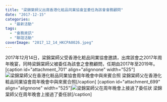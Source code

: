 ```yaml
---
title: "梁錦棠師父出席香港化粧品同業協會並委任為該會會務顧問"
date: "2017-12-15"
categories: 
  - "最新活動"
tags: 
  - "會務資訊"
  - "聯誼活動"
coverImage: "2017_12_14_HKCPA0026.jpeg"
---
```


2017年12月14日，梁錦棠師父受香港化粧品同業協會邀請，出席該會之2017年周年晚宴，同時梁錦棠師父被委任為該會之會務顧問，任期由2017年至2019年。<!--more--> \[caption id="attachment\_701" align="alignnone" width="525"\]![梁錦棠師父在香港化粧品同業協會周年晚會中與來賓合照](images/2017_12_14_HKCPA0027-1024x689.jpeg) 梁錦棠師父在香港化粧品同業協會周年晚會中與來賓合照\[/caption\] \[caption id="attachment\_699" align="alignnone" width="525"\]![梁錦棠師父在周年晚會上接過了委任狀](images/2017_12_14_HKCPA0028-1024x768.jpeg) 梁錦棠師父在周年晚會上接過了委任狀\[/caption\]
